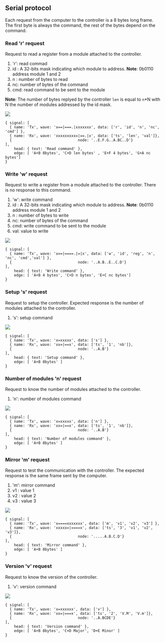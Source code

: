 ## Serial protocol

Each request from the computer to the controller is a 8 bytes long frame. The first byte is always the command, the rest of the bytes depend on the command. 

### Read 'r' request
Request to read a register from a module attached to the controller. 
1. 'r': read commad
2. id : A 32-bits mask indicating which module to address. **Note**: 0b0110 address module 1 and 2
3. n  : number of bytes to read
4. nc: number of bytes of the command
5. cmd: read command to be sent to the module


**Note**: The number of bytes replyed by the controller `len` is equal to `n`*N with N the number of modules addressed by the id mask.

<img src="https://svg.wavedrom.com/{signal:[{name:'Tx',wave:'x==|===.|xxxxxxx',data:['r','id','n','nc','cmd']},{name:'Rx',wave:'xxxxxxxxx=|==.|x',data:['ts','len','val']},{node:'..E.F.G..A.BC..D'}],head:{text:'Read command'},edge:['A+B 8bytes','C+D len bytes','E+F 4 bytes','G+A nc bytes']}"/>

```wavedrom
{ signal: [
  { name: 'Tx', wave: 'x==|===.|xxxxxxx', data: ['r', 'id', 'n', 'nc', 'cmd'] },
  { name: 'Rx', wave: 'xxxxxxxxx=|==.|x', data: ['ts', 'len', 'val']},
  {                              node: '..E.F.G..A.BC..D'}
],
    head: { text: 'Read command' },
    edge: [ 'A+B 8bytes', 'C+D len bytes' , 'E+F 4 bytes', 'G+A nc bytes']
}
```

### Write 'w' request
Request to write a register from a module attached to the controller. There is no response to this command.
1. 'w': write command
2. id : A 32-bits mask indicating which module to address. **Note**: 0b0110 address module 1 and 2
3. n  : number of bytes to write
4. nc: number of bytes of the command
5. cmd: write command to be sent to the module
6. val: value to write


<img src="https://svg.wavedrom.com/{signal:[{name:'Tx',wave:'x==|====.|=|x',data:['w','id','reg','n','nc','cmd','val']},{node:'..A.B..E..C.D'}],head:{text:'Write command'},edge:['A+B 4 bytes','C+D n bytes','E+C nc bytes']}"/>


```wavedrom
{ signal: [
  { name: 'Tx', wave: 'x==|====.|=|x', data: ['w', 'id', 'reg', 'n', 'nc', 'cmd','val'] },
  {                              node: '..A.B..E..C.D'}
],
    head: { text: 'Write command' },
    edge: [ 'A+B 4 bytes', 'C+D n bytes', 'E+C nc bytes']
}
```

### Setup 's' request
Request to setup the controller. Expected response is the number of modules attached to the controller.
1. 's': setup command

<img src="https://svg.wavedrom.com/{signal:[{name:'Tx',wave:'x=xxxxx',data:['s']},{name:'Rx',wave:'xx=|==x',data:['ts','1','nb']},{node:'..A.B'}],head:{text:'Setup command'},edge:['A+B 8bytes']}"/>

```wavedrom
{ signal: [
  { name: 'Tx', wave: 'x=xxxxx', data: ['s'] },
  { name: 'Rx', wave: 'xx=|==x', data: ['ts', '1', 'nb']},
  {                              node: '..A.B'}
],
    head: { text: 'Setup command' },
    edge: [ 'A+B 8bytes' ]
}
```

### Number of modules 'n' request
Request to know the number of modules attached to the controller.
1. 'n': number of modules command

<img src="https://svg.wavedrom.com/{signal:[{name:'Tx',wave:'x=xxxxx',data:['n']},{name:'Rx',wave:'xx=|==x',data:['ts','1','nb']},{node:'..A.B'}],head:{text:'Number of modules command'},edge:['A+B 8bytes']}"/>

```wavedrom
{ signal: [
  { name: 'Tx', wave: 'x=xxxxx', data: ['n'] },
  { name: 'Rx', wave: 'xx=|==x', data: ['ts', '1', 'nb']},
  {                              node: '..A.B'}
],
    head: { text: 'Number of modules command' },
    edge: [ 'A+B 8bytes' ]
}
```

### Mirror 'm' request
Request to test the communication with the controller. The expected response is the same frame sent by the computer.
1. 'm': mirror command
2. v1 : value 1
3. v2 : value 2
4. v3 : value 3

<img src="https://svg.wavedrom.com/{signal:[{name:'Tx',wave:'x====xxxxxxx',data:['m','v1','v2','v3']},{name:'Rx',wave:'xxxxx=|====x',data:['ts','3','v1','v2','v3']},{node:'.....A.B.C.D'}],head:{text:'Mirror command'},edge:['A+B 8bytes']}"/>

```wavedrom
{ signal: [
  { name: 'Tx', wave: 'x====xxxxxxx', data: ['m', 'v1', 'v2', 'v3'] },
  { name: 'Rx', wave: 'xxxxx=|====x', data: ['ts', '3', 'v1', 'v2', 'v3']},
  {                              node: '.....A.B.C.D'}
],
    head: { text: 'Mirror command' },
    edge: [ 'A+B 8bytes' ]
}
```

### Version 'v' request
Request to know the version of the controller.
1. 'v': version command

<img src="https://svg.wavedrom.com/{signal:[{name:'Tx',wave:'x=xxxxxx',data:['v']},{name:'Rx',wave:'xx=|===x',data:['ts','2','V.M','V.m']},{node:'..A.BCDE'}],head:{text:'Version command'},edge:['A+B 8bytes','C+D Major','D+E Minor']}"/>

```wavedrom
{ signal: [
  { name: 'Tx', wave: 'x=xxxxxx', data: ['v'] },
  { name: 'Rx', wave: 'xx=|===x', data: ['ts', '2', 'V.M', 'V.m']},
  {                              node: '..A.BCDE'}
],
    head: { text: 'Version command' },
    edge: [ 'A+B 8bytes', 'C+D Major', 'D+E Minor' ]
}
```


